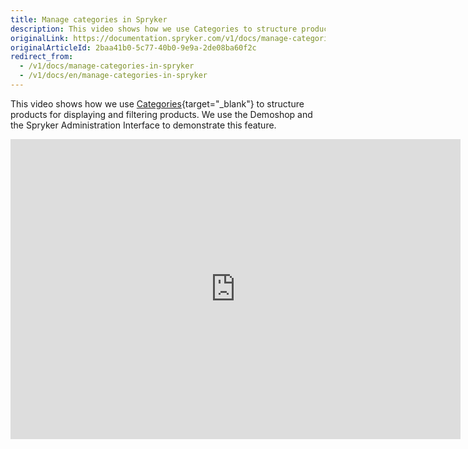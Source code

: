 ```yaml
---
title: Manage categories in Spryker
description: This video shows how we use Categories to structure products for displaying and filtering products.
originalLink: https://documentation.spryker.com/v1/docs/manage-categories-in-spryker
originalArticleId: 2baa41b0-5c77-40b0-9e9a-2de08ba60f2c
redirect_from:
  - /v1/docs/manage-categories-in-spryker
  - /v1/docs/en/manage-categories-in-spryker
---
```


This video shows how we use [Categories](https://documentation.spryker.com/v1/docs/category-management){target="_blank"} to structure products for displaying and filtering products. We use the Demoshop and the Spryker Administration Interface to demonstrate this feature.

<iframe src="https://fast.wistia.net/embed/iframe/g3l3c7xt93" title="Category Management" allowtransparency="true" frameborder="0" scrolling="no" class="wistia_embed" name="wistia_embed" allowfullscreen="0" mozallowfullscreen="0" webkitallowfullscreen="0" oallowfullscreen="0" msallowfullscreen="0" width="720" height="480"></iframe>
